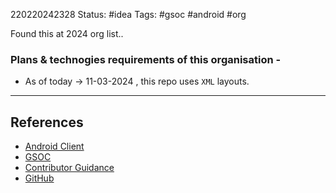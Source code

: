 220220242328
Status: #idea
Tags: #gsoc #android #org 

Found this at 2024 org list..

### Plans & technogies requirements of this organisation - 
- As of today -> 11-03-2024 , this repo uses `XML` layouts.

___
## References
- [Android Client](https://github.com/ankidroid/Anki-Android)
- [GSOC](https://summerofcode.withgoogle.com/programs/2024/organizations/ankidroid)
- [Contributor Guidance](https://github.com/ankidroid/Anki-Android/wiki/Google-Summer-of-Code-2024)
- [GitHub](https://github.com/ankidroid) 